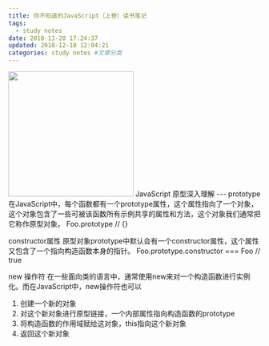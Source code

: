 ```yaml
---
title: 你不知道的JavaScript（上卷）读书笔记
tags:
  - study notes
date: 2018-11-20 17:24:37
updated: 2018-12-10 12:04:21
categories: study notes #文章分类
---
```

<img src="./cover-image.jpg" width="250px">
JavaScript 原型深入理解
<!-- more -->
---
prototype
在JavaScript中，每个函数都有一个prototype属性，这个属性指向了一个对象，这个对象包含了一些可被该函数所有示例共享的属性和方法，这个对象我们通常把它称作原型对象。
Foo.prototype // {}

constructor属性
原型对象prototype中默认会有一个constructor属性，这个属性又包含了一个指向构造函数本身的指针。
Foo.prototype.constructor === Foo // true

new 操作符
在一些面向类的语言中，通常使用new来对一个构造函数进行实例化。而在JavaScript中，new操作符也可以
1. 创建一个新的对象
2. 对这个新对象进行原型链接，一个内部属性指向构造函数的prototype
3. 将构造函数的作用域赋给这对象，this指向这个新对象
4. 返回这个新对象